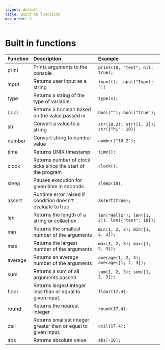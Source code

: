 ```yaml
---
layout: default
title: Built in functions
nav_order: 9
---
```


# Built in functions

| Function | Description                                                   | Example                                        |
|:---------|:--------------------------------------------------------------|:-----------------------------------------------|
| print    | Prints arguments to the console                               | `print(10, "test", nil, true);`                |
| input    | Returns user input as a string                                | `input(); input("Input: ");`                   |
| type     | Returns a string of the type of variable.                     | `type(x);`                                     |
| bool     | Returns a boolean based on the value passed in                | `bool(""); bool("true");`                      |
| str      | Convert a value to a string                                   | `str(10.2); str([1, 2]); str({"hi": 10})`      |
| number   | Convert string to number value                                | `number("10.2");`                              |
| time     | Returns UNIX timestamp                                        | `time();`                                      |
| clock     | Returns number of clock ticks since the start of the program | `clock();`                                     |
| sleep    | Pauses execution for given time in seconds                    | `sleep(10);`                                   |
| assert   | Runtime error raised if condition doesn't evaluate to true    | `assert(true);`                                |
| len      | Returns the length of a string or collection                  | `len("Hello"); len([1, 2]); len({"test": 10});`|
| min      | Returns the smallest number of the arguments                  | `min(1, 2, 3); min([1, 2, 3]);`                |
| max      | Returns the largest number of the arguments                   | `max(1, 2, 3); max([1, 2, 3]);`                |
| average  | Returns an average number of the arguments                    | `average(1, 2, 3); average([1, 2, 3]);`        |
| sum      | Returns a sum of all arguments passed                         | `sum(1, 2, 3); sum([1, 2, 3]);`                |
| floor    | Returns largest integer less than or equal to given input.    | `floor(17.4);`                                 |
| round    | Returns the nearest integer                                   | `round(17.4);`                                 |
| ceil     | Returns smallest integer greater than or equal to given input.| `ceil(17.4);`                                  |
| abs      | Returns absolute value                                        | `abs(-10);`                                    |
